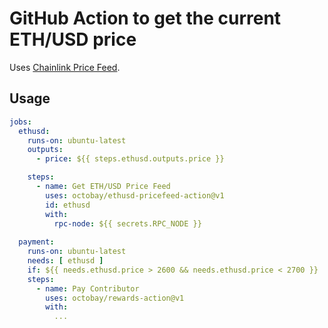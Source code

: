 # GitHub Action to get the current ETH/USD price

Uses [Chainlink Price Feed](https://docs.chain.link/docs/get-the-latest-price/#javascript).

## Usage

```yaml
jobs:
  ethusd:
    runs-on: ubuntu-latest
    outputs:
      - price: ${{ steps.ethusd.outputs.price }}

    steps:
      - name: Get ETH/USD Price Feed
        uses: octobay/ethusd-pricefeed-action@v1
        id: ethusd
        with:
          rpc-node: ${{ secrets.RPC_NODE }}
  
  payment:
    runs-on: ubuntu-latest
    needs: [ ethusd ]
    if: ${{ needs.ethusd.price > 2600 && needs.ethusd.price < 2700 }}
    steps:
      - name: Pay Contributor
        uses: octobay/rewards-action@v1
        with:
          ...


```
